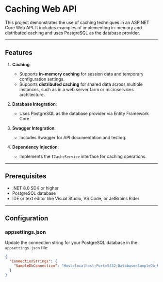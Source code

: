 # Caching Web API

This project demonstrates the use of caching techniques in an ASP.NET Core Web API. It includes examples of implementing in-memory and distributed caching and uses PostgreSQL as the database provider.

---

## Features

1. **Caching**:
   - Supports **in-memory caching** for session data and temporary configuration settings.
   - Supports **distributed caching** for shared data across multiple instances, such as in a web server farm or microservices architecture.

2. **Database Integration**:
   - Uses PostgreSQL as the database provider via Entity Framework Core.

3. **Swagger Integration**:
   - Includes Swagger for API documentation and testing.

4. **Dependency Injection**:
   - Implements the `ICacheService` interface for caching operations.

---

## Prerequisites

- .NET 8.0 SDK or higher
- PostgreSQL database
- IDE or text editor like Visual Studio, VS Code, or JetBrains Rider

---

## Configuration

### appsettings.json
Update the connection string for your PostgreSQL database in the `appsettings.json` file:

```json
{
  "ConnectionStrings": {
    "SampleDbConnection": "Host=localhost;Port=5432;Database=SampleDb;Username=your_username;Password=your_password"
  }
}
